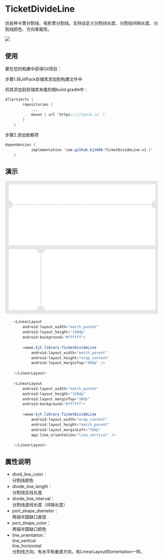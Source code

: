 # TicketDivideLine
仿各种卡票分割线、电影票分割线。支持自定义分割线长度、分割线间隔长度、分割线颜色、方向等属性。

[![](https://jitpack.io/v/kjt666/TicketDivideLine.svg)](https://jitpack.io/#kjt666/TicketDivideLine)

使用
-----
要在您的构建中获得Git项目：<br>

步骤1.将JitPack存储库添加到构建文件中<br>

将其添加到存储库末尾的根build.gradle中：<br>

```Java
allprojects {
		repositories {
			...
			maven { url 'https://jitpack.io' }
		}
	}
```
步骤2.添加依赖项<br>

```Java
dependencies {
	        implementation 'com.github.kjt666:TicketDivideLine:v1.1'
	}
```

演示
-----
![](https://github.com/kjt666/ImageCache/blob/master/TicketDivideLine.png)
```Java
    <LinearLayout
        android:layout_width="match_parent"
        android:layout_height="150dp"
        android:background="#ffffff">

        <wowo.kjt.library.TicketDivideLine
            android:layout_width="match_parent"
            android:layout_height="wrap_content"
            android:layout_marginTop="40dp" />

    </LinearLayout>

    <LinearLayout
        android:layout_width="match_parent"
        android:layout_height="150dp"
        android:layout_marginTop="10dp"
        android:background="#ffffff">

        <wowo.kjt.library.TicketDivideLine
            android:layout_width="wrap_content"
            android:layout_height="match_parent"
            android:layout_marginLeft="70dp"
            app:line_orientation="line_vertical" />

    </LinearLayout>
 ```
 属性说明
 -----
 * divid_line_color：<br>
 分割线颜色
 * divide_line_length：<br>
 分割线实线长度
 * divide_line_interval：<br>
 分割线虚线长度（间隔长度）
 * port_shape_diameter：<br>
 两端半圆缺口直径
 * port_shape_color：<br>
 两端半圆缺口颜色
 * line_orientation：<br> 
    line_vertical<br>
    line_horizontal<br>
    分割线方向，有水平和垂直方向，和LinearLayout的orientation一样。

